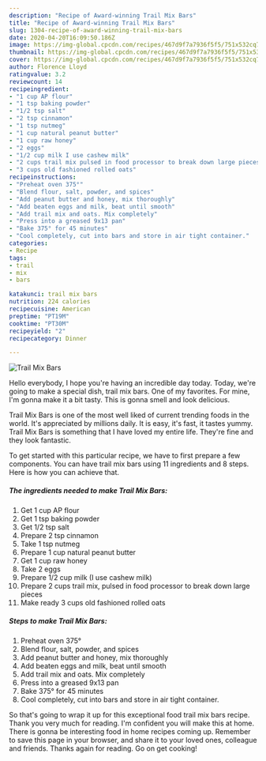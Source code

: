 ```yaml
---
description: "Recipe of Award-winning Trail Mix Bars"
title: "Recipe of Award-winning Trail Mix Bars"
slug: 1304-recipe-of-award-winning-trail-mix-bars
date: 2020-04-20T16:09:50.186Z
image: https://img-global.cpcdn.com/recipes/467d9f7a7936f5f5/751x532cq70/trail-mix-bars-recipe-main-photo.jpg
thumbnail: https://img-global.cpcdn.com/recipes/467d9f7a7936f5f5/751x532cq70/trail-mix-bars-recipe-main-photo.jpg
cover: https://img-global.cpcdn.com/recipes/467d9f7a7936f5f5/751x532cq70/trail-mix-bars-recipe-main-photo.jpg
author: Florence Lloyd
ratingvalue: 3.2
reviewcount: 14
recipeingredient:
- "1 cup AP flour"
- "1 tsp baking powder"
- "1/2 tsp salt"
- "2 tsp cinnamon"
- "1 tsp nutmeg"
- "1 cup natural peanut butter"
- "1 cup raw honey"
- "2 eggs"
- "1/2 cup milk I use cashew milk"
- "2 cups trail mix pulsed in food processor to break down large pieces"
- "3 cups old fashioned rolled oats"
recipeinstructions:
- "Preheat oven 375°"
- "Blend flour, salt, powder, and spices"
- "Add peanut butter and honey, mix thoroughly"
- "Add beaten eggs and milk, beat until smooth"
- "Add trail mix and oats. Mix completely"
- "Press into a greased 9x13 pan"
- "Bake 375° for 45 minutes"
- "Cool completely, cut into bars and store in air tight container."
categories:
- Recipe
tags:
- trail
- mix
- bars

katakunci: trail mix bars 
nutrition: 224 calories
recipecuisine: American
preptime: "PT19M"
cooktime: "PT30M"
recipeyield: "2"
recipecategory: Dinner

---
```



![Trail Mix Bars](https://img-global.cpcdn.com/recipes/467d9f7a7936f5f5/751x532cq70/trail-mix-bars-recipe-main-photo.jpg)

Hello everybody, I hope you're having an incredible day today. Today, we're going to make a special dish, trail mix bars. One of my favorites. For mine, I'm gonna make it a bit tasty. This is gonna smell and look delicious.



Trail Mix Bars is one of the most well liked of current trending foods in the world. It's appreciated by millions daily. It is easy, it's fast, it tastes yummy. Trail Mix Bars is something that I have loved my entire life. They're fine and they look fantastic.


To get started with this particular recipe, we have to first prepare a few components. You can have trail mix bars using 11 ingredients and 8 steps. Here is how you can achieve that.

<!--inarticleads1-->

##### The ingredients needed to make Trail Mix Bars:

1. Get 1 cup AP flour
1. Get 1 tsp baking powder
1. Get 1/2 tsp salt
1. Prepare 2 tsp cinnamon
1. Take 1 tsp nutmeg
1. Prepare 1 cup natural peanut butter
1. Get 1 cup raw honey
1. Take 2 eggs
1. Prepare 1/2 cup milk (I use cashew milk)
1. Prepare 2 cups trail mix, pulsed in food processor to break down large pieces
1. Make ready 3 cups old fashioned rolled oats




<!--inarticleads2-->

##### Steps to make Trail Mix Bars:

1. Preheat oven 375°
1. Blend flour, salt, powder, and spices
1. Add peanut butter and honey, mix thoroughly
1. Add beaten eggs and milk, beat until smooth
1. Add trail mix and oats. Mix completely
1. Press into a greased 9x13 pan
1. Bake 375° for 45 minutes
1. Cool completely, cut into bars and store in air tight container.




So that's going to wrap it up for this exceptional food trail mix bars recipe. Thank you very much for reading. I'm confident you will make this at home. There is gonna be interesting food in home recipes coming up. Remember to save this page in your browser, and share it to your loved ones, colleague and friends. Thanks again for reading. Go on get cooking!
